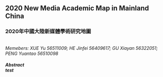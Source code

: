 <h2>2020 New Media Academic Map in Mainland China<br>
<h3>2020年中國大陸新媒體學術研究地圖</h3><br>
  <i>Memebers: XUE Yu 56511009; HE Jinfei 56409617; GU Xiayan 56322051; PENG Yuantao 56510098</i><br>
<h5><i>Abstract</i><br>
test</h5>

